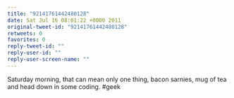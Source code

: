 ```yaml
---
title: "92141761442480128"
date: Sat Jul 16 08:01:22 +0000 2011
original-tweet-id: "92141761442480128"
retweets: 0
favorites: 0
reply-tweet-id: ""
reply-user-id: ""
reply-user-screen-name: ""
---
```

Saturday morning, that can mean only one thing, bacon sarnies, mug of tea and head down in some coding. #geek
